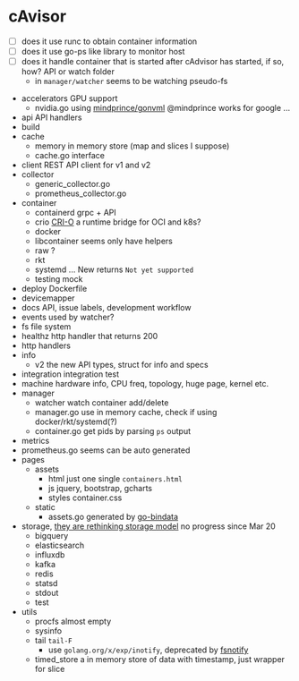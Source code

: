 # cAvisor

- [ ] does it use runc to obtain container information
- [ ] does it use go-ps like library to monitor host
- [ ] does it handle container that is started after cAdvisor has started, if so, how? API or watch folder
  - in `manager/watcher` seems to be watching pseudo-fs

- accelerators GPU support
  - nvidia.go using [mindprince/gonvml](https://github.com/mindprince/gonvml) @mindprince works for google ...
- api API handlers
- build
- cache
  - memory in memory store (map and slices I suppose)
  - cache.go interface
- client REST API client for v1 and v2
- collector
  - generic_collector.go
  - prometheus_collector.go
- container
  - containerd grpc + API
  - crio [CRI-O](https://github.com/kubernetes-incubator/cri-o) a runtime bridge for OCI and k8s?
  - docker
  - libcontainer seems only have helpers
  - raw ?
  - rkt
  - systemd ... New returns `Not yet supported`
  - testing mock
- deploy Dockerfile
- devicemapper
- docs API, issue labels, development workflow
- events used by watcher?
- fs file system
- healthz http handler that returns 200
- http handlers
- info
  - v2 the new API types, struct for info and specs
- integration integration test
- machine hardware info, CPU freq, topology, huge page, kernel etc.
- manager
  - watcher watch container add/delete
  - manager.go use in memory cache, check if using docker/rkt/systemd(?)
  - container.go get pids by parsing `ps` output
- metrics
 - prometheus.go seems can be auto generated
- pages
  - assets
    - html just one single `containers.html`
    - js jquery, bootstrap, gcharts
    - styles container.css
  - static
    - assets.go generated by [go-bindata](https://github.com/jteeuwen/go-bindata/)
- storage, [they are rethinking storage model](https://github.com/google/cadvisor/issues/1458) no progress since Mar 20
  - bigquery
  - elasticsearch
  - influxdb
  - kafka
  - redis
  - statsd
  - stdout
  - test
- utils
  - procfs almost empty
  - sysinfo
  - tail `tail-F`
    - use `golang.org/x/exp/inotify`, deprecated by [fsnotify](https://github.com/fsnotify/fsnotify)
  - timed_store a in memory store of data with timestamp, just wrapper for slice
